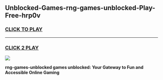 
## Unblocked-Games-rng-games-unblocked-Play-Free-hrp0v
<h3>
<a href="https://premium76.site?title=rng-games-unblocked&ref=23A">CLICK TO PLAY</a></h3>
<hr>

<h3>
<a href="https://premium76.site?title=rng-games-unblocked&ref=23A">CLICK 2 PLAY</a>
  
</h3>

<a href="https://premium76.site?title=rng-games-unblocked&ref=23A"><img src="https://clearcache.store/games.png"></a>


**rng-games-unblocked games unblocked: Your Gateway to Fun and Accessible Online Gaming**

